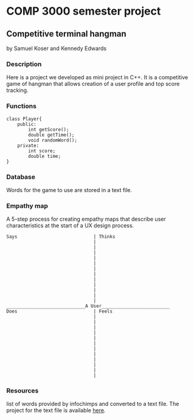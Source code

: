 # COMP 3000 semester project
## Competitive terminal hangman
by Samuel Koser and Kennedy Edwards

### Description 
Here is a project we developed as mini project in C++.
It is a competitive game of hangman that allows creation
of a user profile and top score tracking.
### Functions
```
class Player{
    public:
        int getScore();
        double getTime();
        void randomWord(); 
    private:
        int score;
        double time;
}
```
### Database
Words for the game to use are stored in a text file. 

### Empathy map
A 5-step process for creating empathy maps that describe 
user characteristics at the start of a UX design process.
```
Says                            | Thinks
                                |
                                |
                                |
                                |
                                |
                                |
                                |
                                |
                                |
                                |
                                |
                                |
_____________________________A User_________________________
Does                            | Feels
                                |
                                |
                                |
                                |
                                |
                                |
                                |
                                |
                                |
                                |
                                |
                                |
```

### Resources
list of words provided by infochimps and converted to a text file.
The project for the text file is available [here](https://github.com/dwyl/english-words.git).